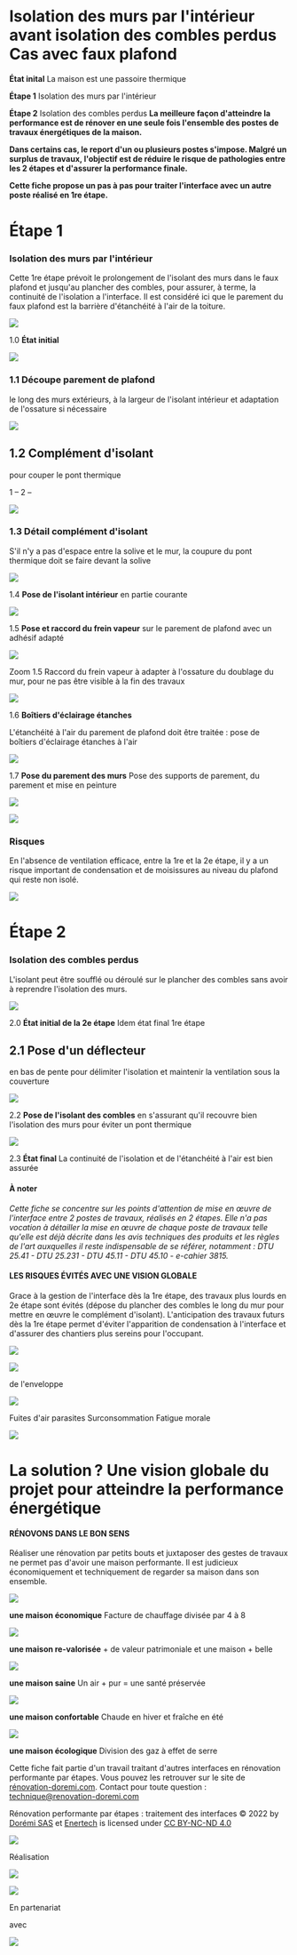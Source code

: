 # Isolation des murs par l'intérieur avant isolation des combles perdus Cas avec faux plafond

**État inital** La maison est une passoire thermique

**Étape 1** Isolation des murs par l'intérieur

**Étape 2** Isolation des combles perdus **La meilleure façon d'atteindre la performance est de rénover en une seule fois l'ensemble des postes de travaux énergétiques de la maison.**

**Dans certains cas, le report d'un ou plusieurs postes s'impose. Malgré un surplus de travaux, l'objectif est de réduire le risque de pathologies entre les 2 étapes et d'assurer la performance finale.**

**Cette fiche propose un pas à pas pour traiter l'interface avec un autre poste réalisé en 1re étape.**

# **Étape 1**

### **Isolation des murs par l'intérieur**

Cette 1re étape prévoit le prolongement de l'isolant des murs dans le faux plafond et jusqu'au plancher des combles, pour assurer, à terme, la continuité de l'isolation a l'interface. Il est considéré ici que le parement du faux plafond est la barrière d'étanchéité à l'air de la toiture.

![](<images/Interface Murs ITI - Toiture avec faux plafond/_page_0_Picture_10.jpeg>)

1.0 **État initial**

![](<images/Interface Murs ITI - Toiture avec faux plafond/_page_0_Figure_12.jpeg>)

### 1.1 **Découpe parement de plafond**

le long des murs extérieurs, à la largeur de l'isolant intérieur et adaptation de l'ossature si nécessaire

![](<images/Interface Murs ITI - Toiture avec faux plafond/_page_0_Figure_15.jpeg>)

## 1.2 **Complément d'isolant**

pour couper le pont thermique

1 – 2 –

![](<images/Interface Murs ITI - Toiture avec faux plafond/_page_1_Picture_0.jpeg>)

### 1.3 **Détail complément d'isolant**

S'il n'y a pas d'espace entre la solive et le mur, la coupure du pont thermique doit se faire devant la solive

![](<images/Interface Murs ITI - Toiture avec faux plafond/_page_1_Picture_3.jpeg>)

1.4 **Pose de l'isolant intérieur** en partie courante

![](<images/Interface Murs ITI - Toiture avec faux plafond/_page_1_Figure_5.jpeg>)

1.5 **Pose et raccord du frein vapeur** sur le parement de plafond avec un adhésif adapté

![](<images/Interface Murs ITI - Toiture avec faux plafond/_page_1_Picture_7.jpeg>)

Zoom 1.5 Raccord du frein vapeur à adapter à l'ossature du doublage du mur, pour ne pas être visible à la fin des travaux

![](<images/Interface Murs ITI - Toiture avec faux plafond/_page_1_Figure_9.jpeg>)

1.6 **Boîtiers d'éclairage étanches**

L'étanchéité à l'air du parement de plafond doit être traitée : pose de boîtiers d'éclairage étanches à l'air

![](<images/Interface Murs ITI - Toiture avec faux plafond/_page_1_Picture_12.jpeg>)

1.7 **Pose du parement des murs** Pose des supports de parement, du parement et mise en peinture

![](<images/Interface Murs ITI - Toiture avec faux plafond/_page_1_Picture_14.jpeg>)

![](<images/Interface Murs ITI - Toiture avec faux plafond/_page_1_Picture_15.jpeg>)

### **Risques**

En l'absence de ventilation efficace, entre la 1re et la 2e étape, il y a un risque important de condensation et de moisissures au niveau du plafond qui reste non isolé.

![](<images/Interface Murs ITI - Toiture avec faux plafond/_page_1_Picture_18.jpeg>)

# **Étape 2**

### **Isolation des combles perdus**

L'isolant peut être soufflé ou déroulé sur le plancher des combles sans avoir à reprendre l'isolation des murs.

![](<images/Interface Murs ITI - Toiture avec faux plafond/_page_2_Picture_3.jpeg>)

2.0 **État initial de la 2e étape** Idem état final 1re étape

## 2.1 **Pose d'un déflecteur**

en bas de pente pour délimiter l'isolation et maintenir la ventilation sous la couverture

![](<images/Interface Murs ITI - Toiture avec faux plafond/_page_2_Picture_7.jpeg>)

2.2 **Pose de l'isolant des combles** en s'assurant qu'il recouvre bien l'isolation des murs pour éviter un pont thermique

![](<images/Interface Murs ITI - Toiture avec faux plafond/_page_2_Picture_9.jpeg>)

2.3 **État final** La continuité de l'isolation et de l'étanchéité à l'air est bien assurée

#### **À noter**

*Cette fiche se concentre sur les points d'attention de mise en œuvre de l'interface entre 2 postes de travaux, réalisés en 2 étapes. Elle n'a pas vocation à détailler la mise en œuvre de chaque poste de travaux telle qu'elle est déjà décrite dans les avis techniques des produits et les règles de l'art auxquelles il reste indispensable de se référer, notamment : DTU 25.41 - DTU 25.231 - DTU 45.11 - DTU 45.10 - e-cahier 3815.*

#### LES RISQUES ÉVITÉS AVEC UNE VISION GLOBALE

Grace à la gestion de l'interface dès la 1re étape, des travaux plus lourds en 2e étape sont évités (dépose du plancher des combles le long du mur pour mettre en œuvre le complément d'isolant). L'anticipation des travaux futurs dès la 1re étape permet d'éviter l'apparition de condensation à l'interface et d'assurer des chantiers plus sereins pour l'occupant.

![](<images/Interface Murs ITI - Toiture avec faux plafond/_page_2_Picture_15.jpeg>)

![](<images/Interface Murs ITI - Toiture avec faux plafond/_page_2_Picture_16.jpeg>)

de l'enveloppe

![](<images/Interface Murs ITI - Toiture avec faux plafond/_page_2_Picture_18.jpeg>)

Fuites d'air parasites Surconsommation Fatigue morale

![](<images/Interface Murs ITI - Toiture avec faux plafond/_page_2_Picture_20.jpeg>)

# La solution ? Une vision globale du projet pour atteindre la performance énergétique

#### RÉNOVONS DANS LE BON SENS

Réaliser une rénovation par petits bouts et juxtaposer des gestes de travaux ne permet pas d'avoir une maison performante. Il est judicieux économiquement et techniquement de regarder sa maison dans son ensemble.

![](<images/Interface Murs ITI - Toiture avec faux plafond/_page_3_Picture_3.jpeg>)

**une maison économique** Facture de chauffage divisée par 4 à 8

![](<images/Interface Murs ITI - Toiture avec faux plafond/_page_3_Picture_5.jpeg>)

**une maison re-valorisée** + de valeur patrimoniale et une maison + belle

![](<images/Interface Murs ITI - Toiture avec faux plafond/_page_3_Picture_7.jpeg>)

**une maison saine** Un air + pur = une santé préservée

![](<images/Interface Murs ITI - Toiture avec faux plafond/_page_3_Picture_9.jpeg>)

**une maison confortable** Chaude en hiver et fraîche en été

![](<images/Interface Murs ITI - Toiture avec faux plafond/_page_3_Picture_11.jpeg>)

**une maison écologique** Division des gaz à effet de serre

Cette fiche fait partie d'un travail traitant d'autres interfaces en rénovation performante par étapes. Vous pouvez les retrouver sur le site de [rénovation-doremi.com](https://www.renovation-doremi.com/fr/). Contact pour toute question : [technique@renovation-doremi.com](mailto:technique%40renovation-doremi.com?subject=)

Rénovation performante par étapes : traitement des interfaces © 2022 by [Dorémi SAS](https://www.renovation-doremi.com/fr/) et [Enertech](https://www.enertech.fr/) is licensed under [CC BY-NC-ND 4.0](https://creativecommons.org/licenses/by-nc-nd/4.0/?ref=chooser-v1)

![](<images/Interface Murs ITI - Toiture avec faux plafond/_page_3_Picture_15.jpeg>)

Réalisation

![](<images/Interface Murs ITI - Toiture avec faux plafond/_page_3_Picture_17.jpeg>)

![](<images/Interface Murs ITI - Toiture avec faux plafond/_page_3_Picture_18.jpeg>)

En partenariat

avec

![](<images/Interface Murs ITI - Toiture avec faux plafond/_page_3_Picture_20.jpeg>)